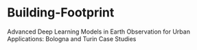 # Building-Footprint
Advanced Deep Learning Models in Earth Observation for Urban Applications: Bologna and Turin Case Studies

